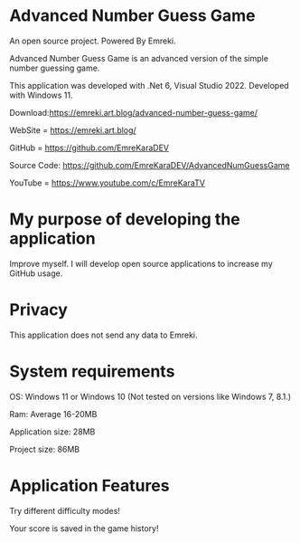 # Advanced Number Guess Game
An open source project. Powered By Emreki.

Advanced Number Guess Game is an advanced version of the simple number guessing game.

This application was developed with .Net 6, Visual Studio 2022. Developed with Windows 11.

Download:https://emreki.art.blog/advanced-number-guess-game/

WebSite = https://emreki.art.blog/

GitHub = https://github.com/EmreKaraDEV

Source Code: https://github.com/EmreKaraDEV/AdvancedNumGuessGame

YouTube = https://www.youtube.com/c/EmreKaraTV

# My purpose of developing the application
Improve myself. I will develop open source applications to increase my GitHub usage.

# Privacy
This application does not send any data to Emreki.

# System requirements
OS: Windows 11 or Windows 10 (Not tested on versions like Windows 7, 8.1.)

Ram: Average 16-20MB

Application size: 28MB

Project size: 86MB

# Application Features

Try different difficulty modes!

Your score is saved in the game history!

